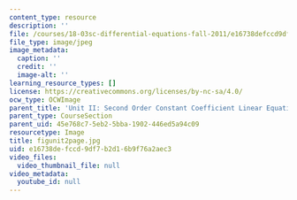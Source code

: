 ```yaml
---
content_type: resource
description: ''
file: /courses/18-03sc-differential-equations-fall-2011/e16738defccd9df7b2d16b9f76a2aec3_figunit2page.jpg
file_type: image/jpeg
image_metadata:
  caption: ''
  credit: ''
  image-alt: ''
learning_resource_types: []
license: https://creativecommons.org/licenses/by-nc-sa/4.0/
ocw_type: OCWImage
parent_title: 'Unit II: Second Order Constant Coefficient Linear Equations'
parent_type: CourseSection
parent_uid: 45e768c7-5eb2-5bba-1902-446ed5a94c09
resourcetype: Image
title: figunit2page.jpg
uid: e16738de-fccd-9df7-b2d1-6b9f76a2aec3
video_files:
  video_thumbnail_file: null
video_metadata:
  youtube_id: null
---
```

